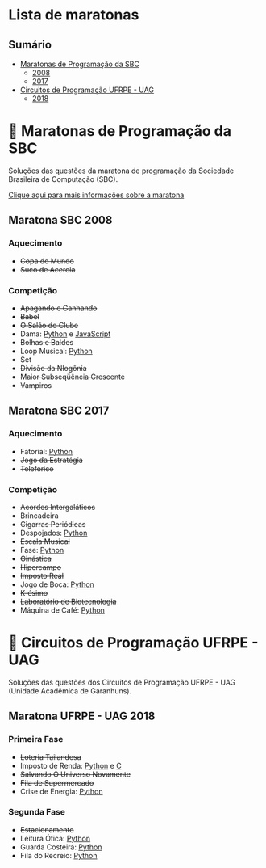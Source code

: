 # Lista de maratonas

## Sumário

- [Maratonas de Programação da SBC](#:balloon:-maratonas-de-programação-da-sbc)
    - [2008](#maratona-sbc-2008)
    - [2017](#maratona-sbc-2017)
- [Circuitos de Programação UFRPE - UAG](#:balloon:-circuitos-de-programação-ufrpe---uag)
    - [2018](#maratona-ufrpe---uag-2018)




# :balloon: Maratonas de Programação da SBC

Soluções das questões da maratona de programação da Sociedade Brasileira de Computação (SBC).

[Clique aqui para mais informações sobre a maratona](http://maratona.ime.usp.br)

## Maratona SBC 2008

### Aquecimento
  - ~~Copa do Mundo~~
  - ~~Suco de Acerola~~

### Competição
  - ~~Apagando e Ganhando~~
  - ~~Babel~~
  - ~~O Salão do Clube~~
  - Dama: [Python](../problemas/1087.py) e [JavaScript](../problemas/1087.js)
  - ~~Bolhas e Baldes~~
  - Loop Musical: [Python](../problemas/1089.py)
  - ~~Set~~
  - ~~Divisão da Nlogônia~~
  - ~~Maior Subseqüência Crescente~~
  - ~~Vampiros~~

## Maratona SBC 2017

### Aquecimento
- Fatorial: [Python](../problemas/1936.py)
- ~~Jogo da Estratégia~~
- ~~Teleférico~~

### Competição
- ~~Acordes Intergaláticos~~
- ~~Brincadeira~~
- ~~Cigarras Periódicas~~
- Despojados: [Python](../problemas/2661.py)
- ~~Escala Musical~~
- Fase: [Python](../problemas/2663.py)
- ~~Ginástica~~
- ~~Hipercampo~~
- ~~Imposto Real~~
- Jogo de Boca: [Python](../problemas/2667.py)
- ~~K-ésimo~~
- ~~Laboratório de Biotecnologia~~
- Máquina de Café: [Python](../problemas/2670.py)




# :balloon: Circuitos de Programação UFRPE - UAG

Soluções das questões dos Circuitos de Programação UFRPE - UAG (Unidade Acadêmica de Garanhuns).

## Maratona UFRPE - UAG 2018

### Primeira Fase
- ~~Loteria Tailandesa~~
- Imposto de Renda: [Python](../problemas/1051.py) e [C](../problemas/1051.c)
- ~~Salvando O Universo Novamente~~
- ~~Fila de Supermercado~~
- Crise de Energia: [Python](../problemas/1031.py)

### Segunda Fase
- ~~Estacionamento~~
- Leitura Ótica: [Python](../problemas/1129.py)
- Guarda Costeira: [Python](../problemas/1247.py)
- Fila do Recreio: [Python](../problemas/1548.py)
